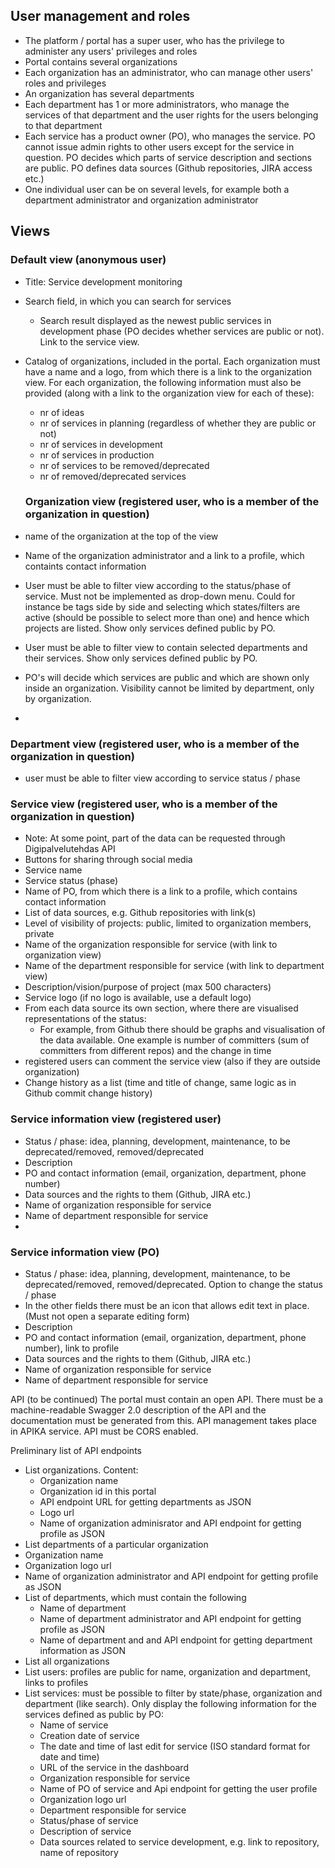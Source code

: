 User management and roles
---
* The platform / portal has a super user, who has the privilege to administer any users' privileges and roles
* Portal contains several organizations
* Each organization has an administrator, who can manage other users' roles and privileges
* An organization has several departments
* Each department has 1 or more administrators, who manage the services of that department and the user 
rights for the users belonging to that department
* Each service has a product owner (PO), who manages the service. PO cannot issue admin rights to other 
users except for the service in question. PO decides which parts of service description and sections are public.
PO defines data sources (Github repositories, JIRA access etc.)
* One individual user can be on several levels, for example both a department administrator and organization administrator

Views
---

### Default view (anonymous user)
* Title: Service development monitoring
* Search field, in which you can search for services
  * Search result displayed as the newest public services in development phase (PO decides whether services are public or not).
  Link to the service view.
* Catalog of organizations, included in the portal. Each organization must have a name and a logo, from which there is a link 
to the organization view. For each organization, the following information must also be provided (along with a link to the 
organization view for each of these):
  * nr of ideas
  * nr of services in planning (regardless of whether they are public or not)
  * nr of services in development
  * nr of services in production
  * nr of services to be removed/deprecated
  * nr of removed/deprecated services
  
  ### Organization view (registered user, who is a member of the organization in question)
* name of the organization at the top of the view
* Name of the organization administrator and a link to a profile, which containts contact information
* User must be able to filter view according to the status/phase of service. Must not be implemented as drop-down menu. Could for instance be tags side by side and selecting which states/filters are active (should be possible to select more than one) and hence which projects are listed. Show only services defined public by PO.
* User must be able to filter view to contain selected departments and their services. Show only services defined public by PO.
* PO's will decide which services are public and which are shown only inside an organization. Visibility cannot be limited by department, only by organization.
* 
### Department view (registered user, who is a member of the organization in question)
* user must be able to filter view according to service status / phase

### Service view (registered user, who is a member of the organization in question)
* Note: At some point, part of the data can be requested through Digipalvelutehdas API
* Buttons for sharing through social media
* Service name
* Service status (phase)
* Name of PO, from which there is a link to a profile, which contains contact information
* List of data sources, e.g. Github repositories with link(s)
* Level of visibility of projects: public, limited to organization members, private
* Name of the organization responsible for service (with link to organization view)
* Name of the department responsible for service (with link to department view)
* Description/vision/purpose of project (max 500 characters)
* Service logo (if no logo is available, use a default logo)
* From each data source its own section, where there are visualised representations of the status:
  * For example, from Github there should be graphs and visualisation of the data available. One example is number of
  committers (sum of committers from different repos) and the change in time
* registered users can comment the service view (also if they are outside organization)
* Change history as a list (time and title of change, same logic as in Github commit change history)

### Service information view (registered user)
* Status / phase: idea, planning, development, maintenance, to be deprecated/removed, removed/deprecated
* Description
* PO and contact information (email, organization, department, phone number)
* Data sources and the rights to them (Github, JIRA etc.)
* Name of organization responsible for service
* Name of department responsible for service
* 
### Service information view (PO)
* Status / phase: idea, planning, development, maintenance, to be deprecated/removed, removed/deprecated. Option to change the status / phase
* In the other fields there must be an icon that allows edit text in place. (Must not open a separate editing form)
* Description
* PO and contact information (email, organization, department, phone number), link to profile
* Data sources and the rights to them (Github, JIRA etc.)
* Name of organization responsible for service
* Name of department responsible for service

API (to be continued)
The portal must contain an open API. There must be a machine-readable Swagger 2.0 description of the API and the documentation must be generated from this. API management takes place in APIKA service. API must be CORS enabled.

Preliminary list of API endpoints
* List organizations. Content:
  * Organization name
  * Organization id in this portal
  * API endpoint URL for getting departments as JSON
  * Logo url
  * Name of organization adminisrator and API endpoint for getting profile as JSON
*  List departments of a particular organization
  * Organization name
  * Organization logo url
  * Name of organization administrator and API endpoint for getting profile as JSON
  * List of departments, which must contain the following
    * Name of department
    * Name of department administrator and API endpoint for getting profile as JSON
    * Name of department and  and API endpoint for getting department information as JSON
* List all organizations
* List users: profiles are public for name, organization and department, links to profiles
* List services: must be possible to filter by state/phase, organization and department (like search). Only display the following information for the services defined as public by PO:
  * Name of service
  * Creation date of service
  * The date and time of last edit for service (ISO standard format for date and time)
  * URL of the service in the dashboard
  * Organization responsible for service
  * Name of PO of service and Api endpoint for getting the user profile
  * Organization logo url
  * Department responsible for service
  * Status/phase of service
  * Description of service
  * Data sources related to service development, e.g. link to repository, name of repository
